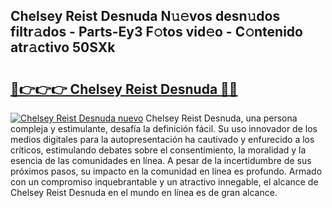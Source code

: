 ## Chelsey Reist Desnuda N𝚞𝚎vos desn𝚞dos filtr𝚊dos - Parts-Ey3 F𝚘tos vid𝚎o - C𝚘ntenido atr𝚊ctivo 50SXk

# <h2><a href="http://mb0d5pa.tromn.icu/?c=Chelsey+Reist+Desnuda">🔗👉👉👉 Chelsey Reist Desnuda 🔗🔗</a></h2>

[![Chelsey Reist Desnuda nuevo](https://i.imgur.com/pEAQMta.gif)](http://mb0d5pa.tromn.icu/?c=Chelsey+Reist+Desnuda)
Chelsey Reist Desnuda, una persona compleja y estimulante, desafía la definición fácil. Su uso innovador de los medios digitales para la autopresentación ha cautivado y enfurecido a los críticos, estimulando debates sobre el consentimiento, la moralidad y la esencia de las comunidades en línea. A pesar de la incertidumbre de sus próximos pasos, su impacto en la comunidad en línea es profundo. Armado con un compromiso inquebrantable y un atractivo innegable, el alcance de Chelsey Reist Desnuda en el mundo en línea es de gran alcance.
